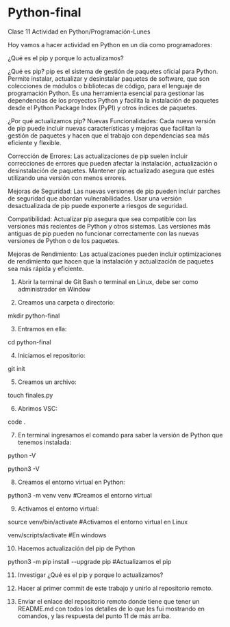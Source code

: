 # Python-final
Clase 11 Actividad en Python/Programación-Lunes 

Hoy vamos a hacer actividad en Python en un día como programadores:

¿Qué es el pip y porque lo actualizamos?

¿Qué es pip?
pip es el sistema de gestión de paquetes oficial para Python. Permite instalar, actualizar y desinstalar paquetes de software, que son colecciones de módulos o bibliotecas de código, para el lenguaje de programación Python. Es una herramienta esencial para gestionar las dependencias de los proyectos Python y facilita la instalación de paquetes desde el Python Package Index (PyPI) y otros índices de paquetes.

¿Por qué actualizamos pip?
Nuevas Funcionalidades: Cada nueva versión de pip puede incluir nuevas características y mejoras que facilitan la gestión de paquetes y hacen que el trabajo con dependencias sea más eficiente y flexible.

Corrección de Errores: Las actualizaciones de pip suelen incluir correcciones de errores que pueden afectar la instalación, actualización o desinstalación de paquetes. Mantener pip actualizado asegura que estés utilizando una versión con menos errores.

Mejoras de Seguridad: Las nuevas versiones de pip pueden incluir parches de seguridad que abordan vulnerabilidades. Usar una versión desactualizada de pip puede exponerte a riesgos de seguridad.

Compatibilidad: Actualizar pip asegura que sea compatible con las versiones más recientes de Python y otros sistemas. Las versiones más antiguas de pip pueden no funcionar correctamente con las nuevas versiones de Python o de los paquetes.

Mejoras de Rendimiento: Las actualizaciones pueden incluir optimizaciones de rendimiento que hacen que la instalación y actualización de paquetes sea más rápida y eficiente.

1. Abrir la terminal de Git Bash o terminal en Linux, debe ser como administrador en Window

2. Creamos una carpeta o directorio: 

mkdir python-final

3. Entramos en ella: 

cd python-final

4. Iniciamos el repositorio:

git init

5. Creamos un archivo:

touch finales.py

6. Abrimos VSC:

code .

7. En terminal ingresamos el comando para saber la versión de Python que tenemos instalada:

python -V

python3 -V

8. Creamos el entorno virtual en Python:

python3 -m venv venv #Creamos el entorno virtual

9. Activamos el entorno virtual:

source venv/bin/activate #Activamos el entorno virtual en Linux

venv/scripts/activate #En windows

10. Hacemos actualización del pip de Python

python3 -m pip install --upgrade pip #Actualizamos el pip

11. Investigar ¿Qué es el pip y porque lo actualizamos?

12. Hacer al primer commit de este trabajo y unirlo al repositorio remoto.

13. Enviar el enlace del repositorio remoto donde tiene que tener un README.md con todos los detalles de lo que les fui mostrando en comandos, y las respuesta del punto 11 de más arriba.
